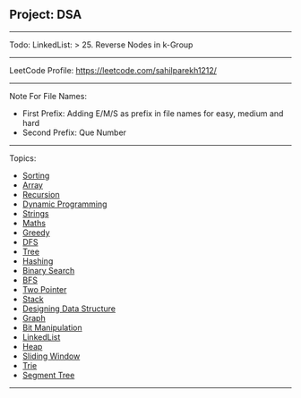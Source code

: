<h2>
    Project: DSA
</h2>
<hr>
Todo:
LinkedList: > 25. Reverse Nodes in k-Group
<hr>
LeetCode Profile:
<a href="https://leetcode.com/sahilparekh1212/" target="_blank">
    https://leetcode.com/sahilparekh1212/
</a>
<hr>
Note For File Names:
<ul>
<li>
    First Prefix: Adding E/M/S as prefix in file names for easy, medium and hard
</li>
<li>
    Second Prefix: Que Number
</li>
</ul>
<hr>
Topics:
<ul>
    <li>
        <a href="https://github.com/sahilparekh1212/DSA/tree/main/Sorting" target="_blank">Sorting</a>
    </li>
    <li>
        <a href="https://github.com/sahilparekh1212/DSA/tree/main/Array" target="_blank">Array</a>
    </li>
    <li>
        <a href="https://github.com/sahilparekh1212/DSA/tree/main/Recursion" target="_blank">Recursion</a>
    </li>
    <li>
        <a href="https://github.com/sahilparekh1212/DSA/tree/main/Dynamic%20Programming" target="_blank">Dynamic Programming</a>
    </li>
    <li>
        <a href="https://github.com/sahilparekh1212/DSA/tree/main/Strings" target="_blank">Strings</a>
    </li>
    <li>
        <a href="https://github.com/sahilparekh1212/DSA/tree/main/Maths" target="_blank">Maths</a>
    </li>
    <li>
        <a href="https://github.com/sahilparekh1212/DSA/tree/main/Greedy" target="_blank">Greedy</a>
    </li>
    <li>
        <a href="https://github.com/sahilparekh1212/DSA/tree/main/DFS" target="_blank">DFS</a>
    </li>
    <li>
        <a href="https://github.com/sahilparekh1212/DSA/tree/main/Tree" target="_blank">Tree</a>
    </li>
    <li>
        <a href="https://github.com/sahilparekh1212/DSA/tree/main/Hashing" target="_blank">Hashing</a>
    </li>
    <li>
        <a href="https://github.com/sahilparekh1212/DSA/tree/main/Binary%20Search" target="_blank">Binary Search</a>
    </li>
    <li>
        <a href="https://github.com/sahilparekh1212/DSA/tree/main/BFS" target="_blank">BFS</a>
    </li>
    <li>
        <a href="https://github.com/sahilparekh1212/DSA/tree/main/Two%20Pointer" target="_blank">Two Pointer</a>
    </li>
    <li>
        <a href="https://github.com/sahilparekh1212/DSA/tree/main/Stack" target="_blank">Stack</a>
    </li>
    <li>
        <a href="https://github.com/sahilparekh1212/DSA/tree/main/Designing%20Data%20Structure" target="_blank">Designing Data Structure</a>
    </li>
    <li>
        <a href="https://github.com/sahilparekh1212/DSA/tree/main/Graph" target="_blank">Graph</a>
    </li>
    <li>
        <a href="https://github.com/sahilparekh1212/DSA/tree/main/Bit%20Manipulation" target="_blank">Bit Manipulation</a>
    </li>
    <li>
        <a href="https://github.com/sahilparekh1212/DSA/tree/main/LinkedList" target="_blank">LinkedList</a>
    </li>
    <li>
        <a href="https://github.com/sahilparekh1212/DSA/tree/main/Heap" target="_blank">Heap</a>
    </li>
    <li>
        <a href="https://github.com/sahilparekh1212/DSA/tree/main/Sliding%20Window" target="_blank">Sliding Window</a>
    </li>
    <li>
        <a href="https://github.com/sahilparekh1212/DSA/tree/main/Trie" target="_blank">Trie</a>
    </li>
    <li>
        <a href="https://github.com/sahilparekh1212/DSA/tree/main/Segment%20Tree" target="_blank">Segment Tree</a>
    </li>
</ul>
<hr>